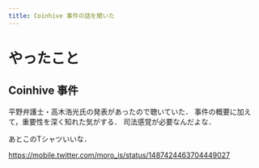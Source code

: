 ```yaml
---
title: Coinhive 事件の話を聞いた
---
```


# やったこと

## Coinhive 事件

平野弁護士・高木浩光氏の発表があったので聴いていた．
事件の概要に加えて，重要性を深く知れた気がする．
司法感覚が必要なんだよな．

あとこのTシャツいいな．

<https://mobile.twitter.com/moro_is/status/1487424463704449027>
